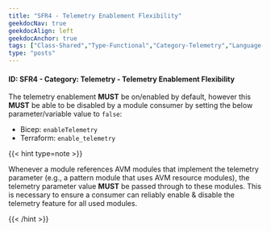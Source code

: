```yaml
---
title: "SFR4 - Telemetry Enablement Flexibility"
geekdocNav: true
geekdocAlign: left
geekdocAnchor: true
tags: ["Class-Shared","Type-Functional","Category-Telemetry","Language-Shared","Enforcement-MUST","Persona-Owner","Lifecycle-Initial"]
type: "posts"
---
```


#### ID: SFR4 - Category: Telemetry - Telemetry Enablement Flexibility

The telemetry enablement **MUST** be on/enabled by default, however this **MUST** be able to be disabled by a module consumer by setting the below parameter/variable value to `false`:

- Bicep: `enableTelemetry`
- Terraform: `enable_telemetry`

{{< hint type=note >}}

Whenever a module references AVM modules that implement the telemetry parameter (e.g., a pattern module that uses AVM resource modules), the telemetry parameter value **MUST** be passed through to these modules. This is necessary to ensure a consumer can reliably enable & disable the telemetry feature for all used modules.

{{< /hint >}}
